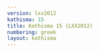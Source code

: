```yaml
---
version: lxx2012
kathisma: 15
title: Kathisma 15 (LXX2012)
numbering: greek
layout: kathisma
---
```

